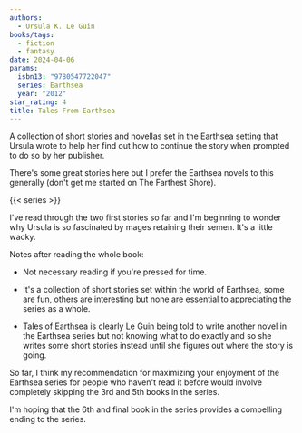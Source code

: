 ```yaml
---
authors:
  - Ursula K. Le Guin
books/tags:
  - fiction
  - fantasy
date: 2024-04-06
params:
  isbn13: "9780547722047"
  series: Earthsea
  year: "2012"
star_rating: 4
title: Tales From Earthsea
---
```


A collection of short stories and novellas set in the Earthsea setting that Ursula wrote to help her find out how to continue the story when prompted to do so by her publisher.

There's some great stories here but I prefer the Earthsea novels to this generally (don't get me started on The Farthest Shore).

<!--more-->

{{< series >}}

I've read through the two first stories so far and I'm beginning to wonder why Ursula is so fascinated by mages retaining their semen. It's a little wacky.

Notes after reading the whole book:

- Not necessary reading if you're pressed for time.

- It's a collection of short stories set within the world of Earthsea, some are fun, others are interesting but none are essential to appreciating the series as a whole.

- Tales of Earthsea is clearly Le Guin being told to write another novel in the Earthsea series but not knowing what to do exactly and so she writes some short stories instead until she figures out where the story is going.

So far, I think my recommendation for maximizing your enjoyment of the Earthsea series for people who haven't read it before would involve completely skipping the 3rd and 5th books in the series.

I'm hoping that the 6th and final book in the series provides a compelling ending to the series.
